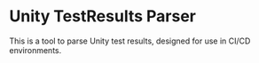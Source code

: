# Unity TestResults Parser

This is a tool to parse Unity test results, designed for use in CI/CD
environments.
